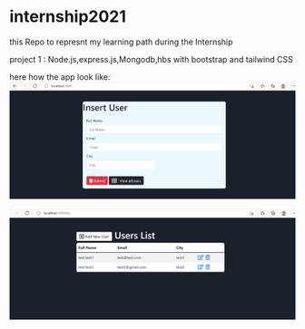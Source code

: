 # internship2021
this Repo to represnt my learning path during the Internship


project 1 : Node.js,express.js,Mongodb,hbs with bootstrap and tailwind CSS




here how the app look like:
![app view](https://github.com/ismailmohammad30/internship2021/blob/main/Project%201/pic%201.png)





![app view](https://github.com/ismailmohammad30/internship2021/blob/main/Project%201/pic%202.png)


